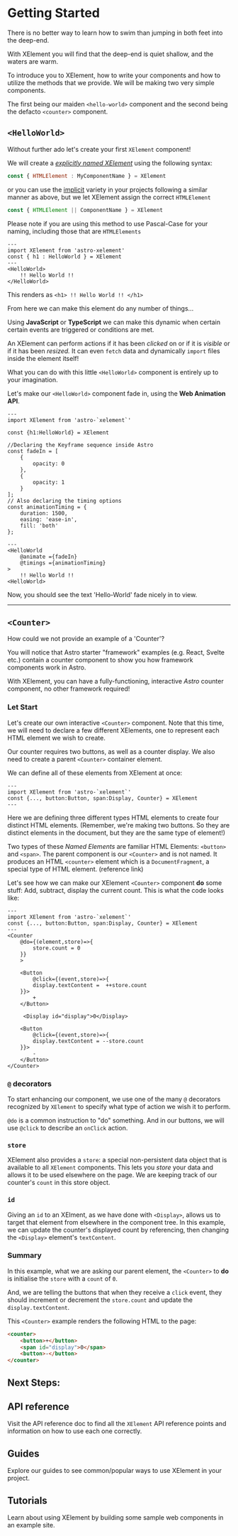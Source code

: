 # Getting Started

There is no better way to learn how to swim than jumping in both feet into the deep-end.

With XElement you will find that the deep-end is quiet shallow, and the waters are warm.

To introduce you to XElement, how to write your components and how to utilize the methods that we provide. We will be making two very simple components.

The first being our maiden `<hello-world>` component and the second being the defacto `<counter>` component.

## `<HelloWorld>`

Without further ado let's create your first `XElement` component!

We will create a [*explicitly named XElement*](polymorphism#explicitly-declared-custom-elements) using the following syntax:

```jsx
const { HTMLElement : MyComponentName } = XElement
```

or you can use the [implicit](polymorphism#) variety in your projects following a similar manner as above, but we let XElement assign the correct `HTMLElement`

```jsx
const { HTMLElement || ComponentName } = XElement
```

Please note if you are using this method to use Pascal-Case for your naming, including those that are `HTMLElements`



```astro
---
import XElement from 'astro-xelement'
const { h1 : HelloWorld } = XElement
---
<HelloWorld>
    !! Hello World !!
</HelloWorld>
```

This renders as `<h1> !! Hello World !! </h1>`

From here we can make this element do any number of things...

Using **JavaScript** or **TypeScript** we can make this dynamic when certain certain events are triggered or conditions are met.

An XElement can perform actions if it has been *clicked* on or if it is *visible* or if it has been *resized.* It can even `fetch` data and dynamically `import` files inside the element itself!

What you can do with this little `<HelloWorld>` component is entirely up to your imagination.

Let's make our `<HelloWorld>` component fade in, using the **Web Animation API**.

```astro
---
import XElement from 'astro-`xelement`'

const {h1:HelloWorld} = XElement

//Declaring the Keyframe sequence inside Astro
const fadeIn = [
    { 
        opacity: 0
    },
    {
        opacity: 1
    }
];
// Also declaring the timing options
const animationTiming = {
    duration: 1500,
    easing: 'ease-in',
    fill: 'both'
};

---
<HelloWorld
    @animate ={fadeIn}
    @timings ={animationTiming}
>
    !! Hello World !!
<HelloWorld>
```

Now, you should see the text 'Hello-World' fade nicely in to view.

-----------------------

## `<Counter>`

How could we not provide an example of a 'Counter'?

You will notice that Astro starter "framework" examples (e.g. React, Svelte etc.) contain a counter component to show you how framework components work in Astro.

With XElement, you can have a fully-functioning, interactive *Astro* counter component, no other framework required!


### Let Start

Let's create our own interactive `<Counter>` component. Note that this time, we will need to declare a few different XElements, one to represent each HTML element we wish to create.

Our counter requires two buttons, as well as a counter display. We also need to create a parent `<Counter>` container element. 

We can define all of these elements from XElement at once:

```astro
---
import XElement from 'astro-`xelement`'
const {..., button:Button, span:Display, Counter} = XElement
---
```

Here we are defining three different types HTML elements to create four distinct HTML elements. (Remember, we're making two buttons. So they are distinct elements in the document, but they are the same type of element!) 

Two types of these *Named Elements* are familiar HTML Elements: `<button>` and `<span>`. The parent component is our `<Counter>` and is not named. It produces an HTML `<counter>` element which is a `DocumentFragment`, a special type of HTML element. (reference link)

Let's see how we can make our XElement `<Counter>` component **do** some stuff: Add, subtract, display the current count. This is what the code looks like:

```astro
---
import XElement from 'astro-`xelement`'
const {..., button:Button, span:Display, Counter} = XElement
---
<Counter
    @do={(element,store)=>{
        store.count = 0 
    }}
    >
    
    <Button 
        @click={(event,store)=>{ 
        display.textContent =  ++store.count
    }}>
        +
    </Button>
    
     <Display id="display">0</Display>
    
    <Button 
        @click={(event,store)=>{
        display.textContent = --store.count
    }}>
        -
    </Button>
</Counter>
```
### `@` decorators
To start enhancing our component, we use one of the many `@` decorators recognized by `XElement` to specify what type of action we wish it to perform.

`@do` is a common instruction to "do" something. And in our buttons, we will use `@click` to describe an `onClick` action.

### `store`

XElement also provides a `store`: a special non-persistent data object that is available to all `XElement` components. This lets you *store* your data and allows it to be used elsewhere on the page. We are keeping track of our counter's `count` in this store object.

### `id`

Giving an `id` to an XElment, as we have done with `<Display>`, allows us to target that element from elsewhere in the component tree. In this example, we can update the counter's displayed count by referencing, then changing the `<Display>` element's `textContent`.

### Summary 
In this example, what we are asking our  parent element, the `<Counter>` to **do**  is initialise the `store` with a `count` of `0`. 

And, we are telling the buttons that when they receive a `click` event, they should increment or decrement the `store.count` and update the `display.textContent`.

This `<Counter>` example renders the following HTML to the page:
```html
<counter>
    <button>+</button> 
    <span id="display">0</span>
    <button>-</button> 
</counter>

```

## Next Steps:

## API reference

Visit the API reference doc to find all the `XElement` API reference points and information on how to use each one correctly.

## Guides
Explore our guides to see common/popular ways to use XElement in your project.

## Tutorials
Learn about using XElement by building some sample web components in an example site.


